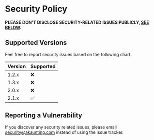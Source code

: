 # Security Policy

**PLEASE DON'T DISCLOSE SECURITY-RELATED ISSUES PUBLICLY, [SEE BELOW](#reporting-a-vulnerability).**

## Supported Versions

Feel free to report security issues based on the following chart.

| Version | Supported          |
| ------- | ------------------ |
| 1.2.x   | :x:                |
| 1.3.x   | :x:                |
| 2.0.x   | :x:                |
| 2.1.x   | :white_check_mark: |

## Reporting a Vulnerability

If you discover any security related issues, please email security@akaunting.com instead of using the issue tracker.
